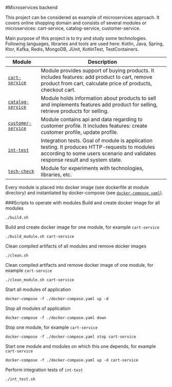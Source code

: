 #Microservices backend

This project can be considered as example of microservices approach. It covers online shopping domain and consists of several modules or microservices: cart-service, catalog-service, customer-service.

Main purpose of this project is to try and study some technologies.  Following languages, libraries and tools are used here: Kotlin, Java, Spring, Ktor, Kafka, Redis, MongoDB, JUnit, KotlinTest, TestContainers.

| Module | Description |
|----------|---------|
| [`cart-service`](./cart-service)| Module provides support of buying products. It includes features: add product to cart, remove product from cart, calculate price of products, checkout cart.|
| [`catalog-service`](./catalog-service)| Module holds information about products to sell and implements features add product for selling, retrieve products for selling.|
| [`customer-service`](./customer-service)| Module contains api and data regarding to customer profile. It includes features: create customer profile, update profile.|
| [`int-test`](./int-test)| Integration tests. Goal of module is application testing. It produces HTTP-requests to modules according to some users scenario and validates response result and system state.|
| [`tech-check`](./tech-check)| Module for experiments with technologies, libraries, etc.|

Every module is placed into docker image (see dockerfile at module directory) and instantiated by docker-compose (see [`docker-compose.yaml`](https://github.com/gusarov-aleksei/mcs-backend/blob/master/docker-compose.yaml)).

###Scripts to operate with modules
Build and create docker image for all modules
```
./build.sh
```
Build and create docker image for one module, for example `cart-service`
```
./build_module.sh cart-service
```
Clean compiled artifacts of all modules and remove docker images
```
./clean.sh
```
Clean compiled artifacts and remove docker image of one module, for example `cart-service`
```
./clean_module.sh cart-service
```
Start all modules of application
```
docker-compose -f ./docker-compose.yaml up -d
```
Stop all modules of application
```
docker-compose -f ./docker-compose.yaml down
```
Stop one module, for example `cart-service`
```
docker-compose -f ./docker-compose.yaml stop cart-service
```
Start one module and modules on which this one depends, for example `cart-service`
```
docker-compose -f ./docker-compose.yaml up -d cart-service
```
Perform integration tests of `int-test`
```
./int_test.sh
```